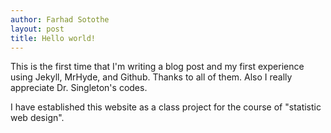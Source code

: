 ```yaml
---
author: Farhad Sotothe
layout: post
title: Hello world!
---
```


This is the first time that I'm writing a blog post and my first experience using Jekyll, MrHyde, and Github. Thanks to all of them. Also I really appreciate Dr. Singleton's codes.

I have established this website as a class project for the course of "statistic web design". 
